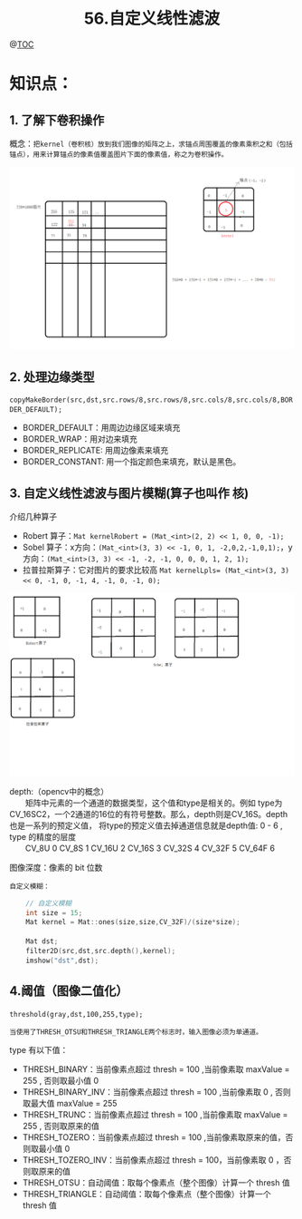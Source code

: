 # <center>56.自定义线性滤波<center>
@[TOC](opencv)

# 知识点：

## 1. 了解下卷积操作

概念：`把kernel（卷积核）放到我们图像的矩阵之上，求锚点周围覆盖的像素乘积之和（包括锚点），用来计算锚点的像素值覆盖图片下面的像素值，称之为卷积操作。`

![](../pic/56.卷积操作.png)

## 2. 处理边缘类型

`copyMakeBorder(src,dst,src.rows/8,src.rows/8,src.cols/8,src.cols/8,BORDER_DEFAULT);`

- BORDER_DEFAULT：用周边边缘区域来填充
- BORDER_WRAP：用对边来填充
- BORDER_REPLICATE: 用周边像素来填充
- BORDER_CONSTANT: 用一个指定颜色来填充，默认是黑色。

## 3. 自定义线性滤波与图片模糊(算子也叫作 核)
介绍几种算子

- Robert 算子：`Mat kernelRobert = (Mat_<int>(2, 2) << 1, 0, 0, -1);`
- Sobel 算子：x方向：`(Mat_<int>(3, 3) << -1, 0, 1, -2,0,2,-1,0,1);`，y方向：`(Mat_<int>(3, 3) << -1, -2, -1, 0, 0, 0, 1, 2, 1);`
- 拉普拉斯算子：它对图片的要求比较高 `Mat kernelLpls= (Mat_<int>(3, 3) << 0, -1, 0, -1, 4, -1, 0, -1, 0);`

![](../pic/56.自定义算子.png)

depth:（opencv中的概念）  
　　矩阵中元素的一个通道的数据类型，这个值和type是相关的。例如 type为 CV_16SC2，一个2通道的16位的有符号整数。那么，depth则是CV_16S。depth也是一系列的预定义值， 
将type的预定义值去掉通道信息就是depth值: 0 - 6 , type 的精度的层度  
　　CV_8U 0  CV_8S 1 CV_16U 2 CV_16S 3 CV_32S 4 CV_32F 5 CV_64F 6

图像深度：像素的 bit 位数

`自定义模糊：`

```c++
	// 自定义模糊
	int size = 15;
	Mat kernel = Mat::ones(size,size,CV_32F)/(size*size);

	Mat dst;
	filter2D(src,dst,src.depth(),kernel);
	imshow("dst",dst);
```

## 4.阈值（图像二值化）

`threshold(gray,dst,100,255,type);`

`当使用了THRESH_OTSU和THRESH_TRIANGLE两个标志时，输入图像必须为单通道。`

type 有以下值：

- THRESH_BINARY：当前像素点超过 thresh = 100 ,当前像素取 maxValue = 255 , 否则取最小值 0
- THRESH_BINARY_INV：当前像素点超过 thresh = 100 ,当前像素取 0 , 否则取最大值 maxValue = 255
- THRESH_TRUNC：当前像素点超过 thresh = 100 ,当前像素取 maxValue = 255 , 否则取原来的值
- THRESH_TOZERO：当前像素点超过 thresh = 100 ,当前像素取原来的值，否则取最小值 0
- THRESH_TOZERO_INV：当前像素点超过 thresh = 100，当前像素取 0 ，否则取原来的值
- THRESH_OTSU：自动阈值：取每个像素点（整个图像）计算一个 thresh 值
- THRESH_TRIANGLE：自动阈值：取每个像素点（整个图像）计算一个 thresh 值


